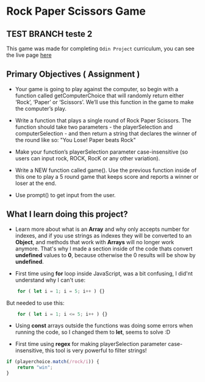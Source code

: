 # **Rock Paper Scissors Game**

## TEST BRANCH teste 2

This game was made for completing `Odin Project` curriculum, you can see the live page [here](https://hallimasa.github.io/rock-paper-scissors-odinProject/)

## Primary Objectives ( Assignment )

- Your game is going to play against the computer, so begin with a function called getComputerChoice that will randomly return either ‘Rock’, ‘Paper’ or ‘Scissors’. We’ll use this function in the game to make the computer’s play.

- Write a function that plays a single round of Rock Paper Scissors. The function should take two parameters - the playerSelection and computerSelection - and then return a string that declares the winner of the round like so: "You Lose! Paper beats Rock"

- Make your function’s playerSelection parameter case-insensitive (so users can input rock, ROCK, RocK or any other variation).

- Write a NEW function called game(). Use the previous function inside of this one to play a 5 round game that keeps score and reports a winner or loser at the end.

- Use prompt() to get input from the user.

## What I learn doing this project?

- Learn more about what is an **Array** and why only accepts number for indexes, and if you use strings as indexes they will be converted to an **Object**, and methods that work with **Arrays** will no longer work anymore. That's why I made a section inside of the code thats convert **undefined** values to **0**, because otherwise the 0 results will be show by **undefined**.

- First time using **for** loop inside JavaScript, was a bit confusing, I did'nt understand why I can't use:
```javascript
    for ( let i = 1; i = 5; i++ ) {}
```
But needed to use this:
```javascript
    for ( let i = 1; i <= 5; i++ ) {}
```

- Using **const** arrays outside the functions was doing some errors when running the code, so I changed them to **let**, seems to solve :D

- First time using **regex** for making playerSelection parameter case-insensitive, this tool is very powerful to filter strings!
```javascript
if (playerchoice.match(/rock/i)) {
    return "win";
}
```
